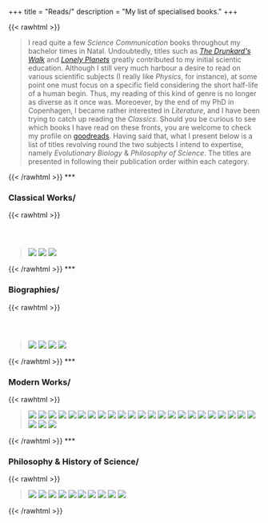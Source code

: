 +++
title = "Reads/"
description = "My list of specialised books."
+++

{{< rawhtml >}}
<blockquote>
I read quite a few <i>Science Communication</i> books throughout my bachelor times in Natal. Undoubtedly, titles such as <a href="https://www.goodreads.com/book/show/2272880.The_Drunkard_s_Walk?ac=1&from_search=true&qid=uqKSUezXLV&rank=1" target="_blank"><i>The Drunkard's Walk</i></a> and <a href="https://www.goodreads.com/book/show/182868.Lonely_Planets?ac=1&from_search=true&qid=DBzTgWO9sV&rank=3" target="_blank"><i>Lonely Planets</i></a> greatly contributed to my initial scientic education. Although I still very much harbour a desire to read on various scientific subjects (I really like <i>Physics</i>, for instance), at some point one must focus on a specific field considering the short half-life of a human begin. Thus, my reading of this kind of genre is no longer as diverse as it once was. Moreoever, by the end of my PhD in Copenhagen, I became rather interested in <i>Literature</i>, and I have been trying to catch up reading the <i>Classics</i>. Should you be curious to see which books I have read on these fronts, you are welcome to check my profile on <a href="https://www.goodreads.com/review/list/91609313-george-pacheco?utf8=%E2%9C%93&utf8=%E2%9C%93&ref=nav_mybooks&title=george-pacheco&sort=date_added&order=d&per_page=100" target="_blank">goodreads</a>. Having said that, what I present below is a list of titles revolving round the two subjects I intend to expertise, namely <i>Evolutionary Biology</i> & <i>Philosophy of Science</i>. The titles are presented in following their publication order within each category.
</blockquote>
{{< /rawhtml >}}
***

### Classical Works/

{{< rawhtml >}}
<div style="height: 30px;"></div>
<blockquote class="adoromyReads">
<div class="image-wrapper">
<img class="myReadsImg" src="../Images/BookCovers/TheVoyage.jpeg">
<img class="myReadsImg" src="../Images/BookCovers/TravelsAmazonWallace.jpg">
<img class="myReadsImg" src="../Images/BookCovers/OnTheOrigin.jpeg">
</div>
</blockquote>
{{< /rawhtml >}}
***

### Biographies/

{{< rawhtml >}}
<div style="height: 30px;"></div>
<blockquote class="adoromyReads">
<div class="image-wrapper">
<img class="myReadsImg" src="../Images/BookCovers/AutobiographyDarwin.jpg">
<img class="myReadsImg" src="../Images/BookCovers/DarwinDesmondMoore.jpg">
<img class="myReadsImg" src="../Images/BookCovers/ALife.jpg">
<img class="myReadsImg" src="../Images/BookCovers/TheInventionOfNature.jpg">
</div>
</blockquote>
{{< /rawhtml >}}
***

### Modern Works/

{{< rawhtml >}}
<blockquote class="adoromyReads">
<div class="image-wrapper">
<img class="myReadsImg" src="../Images/BookCovers/EvolutionTriumph.jpeg">
<img class="myReadsImg" src="../Images/BookCovers/WhatEvolutionIs.jpg">
<img class="myReadsImg" src="../Images/BookCovers/FossilsFinchesFuegians.jpg">
<img class="myReadsImg" src="../Images/BookCovers/EndlessFormsMostBeautiful.jpg">
<img class="myReadsImg" src="../Images/BookCovers/EvolutionInFourDimensions.jpg">
<img class="myReadsImg" src="../Images/BookCovers/OurInnerApe.jpeg">
<img class="myReadsImg" src="../Images/BookCovers/WhyEvolutionIsTrue.webp">
<img class="myReadsImg" src="../Images/BookCovers/YourInnerFish.jpg">
<img class="myReadsImg" src="../Images/BookCovers/TheGreatestShowOnEarth.jpg">
<img class="myReadsImg" src="../Images/BookCovers/Primates&Philosophers.jpg">
<img class="myReadsImg" src="../Images/BookCovers/LifeAscending.jpg">
<img class="myReadsImg" src="../Images/BookCovers/feathers.webp">
<img class="myReadsImg" src="../Images/BookCovers/TheHumanAdvantage.jpeg">
<img class="myReadsImg" src="../Images/BookCovers/TheSelfishGene.jpg">
<img class="myReadsImg" src="../Images/BookCovers/AreWeSmart.jpg">
<img class="myReadsImg" src="../Images/BookCovers/BirdBrain.jpeg">
<img class="myReadsImg" src="../Images/BookCovers/TheGeniusOfBirds.jpeg">
<img class="myReadsImg" src="../Images/BookCovers/ImprobableDestinies.jpg">
<img class="myReadsImg" src="../Images/BookCovers/TheEvolutionOfBeauty.webp">
<img class="myReadsImg" src="../Images/BookCovers/TheGene.jpg">
<img class="myReadsImg" src="../Images/BookCovers/OtherMinds.jpg">
<img class="myReadsImg" src="../Images/BookCovers/SheHasHerMothersLaugh.jpg">
<img class="myReadsImg" src="../Images/BookCovers/DarwinComesToTown.webp">
<img class="myReadsImg" src="../Images/BookCovers/TheRiseAndFallOfTheDinosaurs.jpg">
<img class="myReadsImg" src="../Images/BookCovers/LeguasDarwin.jpg">
<img class="myReadsImg" src="../Images/BookCovers/TheLastDayOfTheDinosaurs.jpeg">
</div>
</blockquote>
{{< /rawhtml >}}
***

### Philosophy & History of Science/

{{< rawhtml >}}
<blockquote class="adoromyReads">
<div class="image-wrapper">
<img class="myReadsImg" src="../Images/BookCovers/AdviceForAYoungInvestigator.jpg">
<img class="myReadsImg" src="../Images/BookCovers/AdviceForAYoungScientist.jpg">
<img class="myReadsImg" src="../Images/BookCovers/SophiesWorld.jpg">
<img class="myReadsImg" src="../Images/BookCovers/TheDemon-HauntedWorld.jpg">
<img class="myReadsImg" src="../Images/BookCovers/Maladies_2.jpeg">
<img class="myReadsImg" src="../Images/BookCovers/Phi.jpg">
<img class="myReadsImg" src="../Images/BookCovers/FutureOfBrain.jpg">
<img class="myReadsImg" src="../Images/BookCovers/Sapiens.jpeg">
<img class="myReadsImg" src="../Images/BookCovers/HomoDeus.jpeg">
<img class="myReadsImg" src="../Images/BookCovers/Oi.jpg">
</div>
</blockquote>
{{< /rawhtml >}}